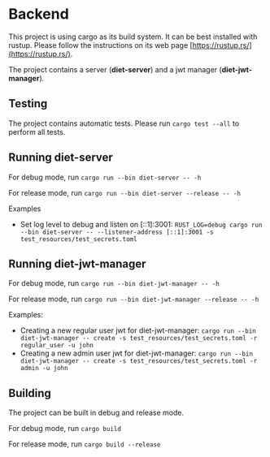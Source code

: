 # Backend

This project is using cargo as its build system. It can be best installed with rustup. Please follow the instructions on its web page [https://rustup.rs/](https://rustup.rs/).

The project contains a server (**diet-server**) and a jwt manager (**diet-jwt-manager**).

## Testing

The project contains automatic tests. Please run `cargo test --all` to perform all tests.

## Running **diet-server**

For debug mode, run `cargo run --bin diet-server -- -h`

For release mode, run `cargo run --bin diet-server --release -- -h`

Examples
* Set log level to debug and listen on [::1]:3001: `RUST_LOG=debug cargo run --bin diet-server -- --listener-address [::1]:3001 -s test_resources/test_secrets.toml`

## Running **diet-jwt-manager**

For debug mode, run `cargo run --bin diet-jwt-manager -- -h`

For release mode, run `cargo run --bin diet-jwt-manager --release -- -h`

Examples:
* Creating a new regular user jwt for diet-jwt-manager: `cargo run --bin diet-jwt-manager -- create -s test_resources/test_secrets.toml -r regular_user -u john`
* Creating a new admin user jwt for diet-jwt-manager: `cargo run --bin diet-jwt-manager -- create -s test_resources/test_secrets.toml -r admin -u john`

## Building

The project can be built in debug and release mode.

For debug mode, run `cargo build`

For release mode, run `cargo build --release`